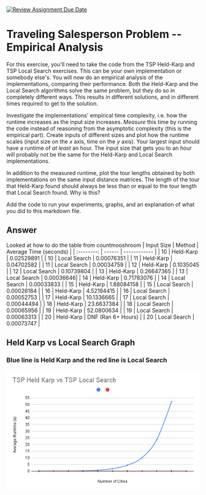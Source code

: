[![Review Assignment Due Date](https://classroom.github.com/assets/deadline-readme-button-24ddc0f5d75046c5622901739e7c5dd533143b0c8e959d652212380cedb1ea36.svg)](https://classroom.github.com/a/7Wc93oxi)
# Traveling Salesperson Problem -- Empirical Analysis

For this exercise, you'll need to take the code from the TSP Held-Karp and TSP
Local Search exercises. This can be your own implementation or somebody else's.
You will now do an empirical analysis of the implementations, comparing their
performance. Both the Held-Karp and the Local Search algorithms solve the same
problem, but they do so in completely different ways. This results in different
solutions, and in different times required to get to the solution.

Investigate the implementations' empirical time complexity, i.e. how the runtime
increases as the input size increases. *Measure* this time by running the code
instead of reasoning from the asymptotic complexity (this is the empirical
part). Create inputs of different sizes and plot how the runtime scales (input
size on the $x$ axis, time on the $y$ axis). Your largest input should have a
runtime of *at least* an hour. The input size that gets you to an hour will
probably not be the same for the Held-Karp and Local Search implementations.

In addition to the measured runtime, plot the tour lengths obtained by both
implementations on the same input distance matrices. The length of the tour that
Held-Karp found should always be less than or equal to the tour length that
Local Search found. Why is this?

Add the code to run your experiments, graphs, and an explanation of what you did
to this markdown file.

## Answer
Looked at how to do the table from countmooshroom
| Input Size | Method | Average Time (seconds) |
| :--------: | ------ | ------------ |
| 10 | Held-Karp | 0.02529891 |
| 10 | Local Search | 0.00076351 |
| 11 | Held-Karp | 0.04702582 |
| 11 | Local Search | 0.00034759 |
| 12 | Held-Karp | 0.1035045 |
| 12 | Local Search | 0.10739804 |
| 13 | Held-Karp | 0.26647365 |
| 13 | Local Search | 0.00036646|
| 14 | Held-Karp | 0.71783076 |
| 14 | Local Search | 0.00033833 |
| 15 | Held-Karp | 1.88084158 |
| 15 | Local Search | 0.00026184 |
| 16 | Held-Karp | 4.52194415 |
| 16 | Local Search | 0.00052753 |
| 17 | Held-Karp | 10.1336665 |
| 17 | Local Search | 0.00044494 |
| 18 | Held-Karp | 23.6637384  |
| 18 | Local Search | 0.00065956 |
| 19 | Held-Karp | 52.0800634 |
| 19 | Local Search | 0.00063313 |
| 20 | Held-Karp | DNF (Ran 6+ Hours) |
| 20 | Local Search | 0.00073747 |

## Held Karp vs Local Search Graph
### Blue line is Held Karp and the red line is Local Search
![Held Karp vs Local Search Graph](https://github.com/COSC3020/tsp-comparison-JamesOzzyburn-1/blob/main/TSP%20Held%20Karp%20vs%20TSP%20Local%20Search.png?raw=true)
